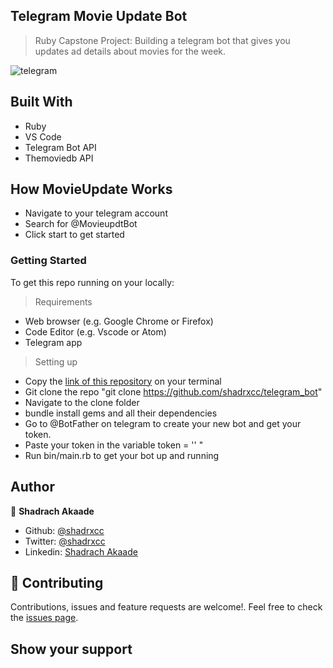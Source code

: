 ## Telegram Movie Update Bot
> Ruby Capstone Project: Building a telegram bot that gives you updates ad details about movies for the week.

![telegram](https://user-images.githubusercontent.com/84777739/148446878-9cae467f-567f-44f0-b822-2709b686c2c6.jpg)

## Built With

- Ruby
- VS Code
- Telegram Bot API
- Themoviedb API
## How MovieUpdate Works
- Navigate to your telegram account
- Search for @MovieupdtBot
- Click start to get started

### Getting Started
To get this repo running on your locally:

> Requirements
* Web browser (e.g. Google Chrome or Firefox)
* Code Editor (e.g. Vscode or Atom)
* Telegram app

> Setting up
- Copy the [link of this repository](https://github.com/shadrxcc/telegram_bot) on your terminal
- Git clone the repo "git clone https://github.com/shadrxcc/telegram_bot"
- Navigate to the clone folder
- bundle install gems and all their dependencies
- Go to @BotFather on telegram to create your new bot and get your token.
- Paste your token in the variable token = '' "
- Run bin/main.rb to get your bot up and running

## Author
👤 **Shadrach Akaade**

- Github: [@shadrxcc](https://github.com/shadrxcc)
- Twitter: [@shadrxcc](https://twitter.com/shadrxcc)
- Linkedin: [Shadrach Akaade](https://www.linkedin.com/in/shadrach-akaade-24a375189//)

## 🤝 Contributing

Contributions, issues and feature requests are welcome!. Feel free to check the [issues page](issues/).

## Show your support